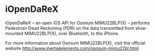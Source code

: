 # iOpenDaReX

iOpenDaReX – an open iOS API for Osmium MIMU22BLP(X) – performs Pedestrian Dead Reckoning (PDR) on the data transmitted from shoe-mounted MIMU22BLP(X), over Bluetooth, to the iPhone.

For more information about Osmium MIMU22BLP(X), visit the official website http://www.inertialelements.com/osmium-mimu22bl.html
